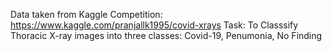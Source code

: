 Data taken from Kaggle Competition: https://www.kaggle.com/pranjallk1995/covid-xrays
Task: To Classsify Thoracic X-ray images into three classes: Covid-19, Penumonia, No Finding

